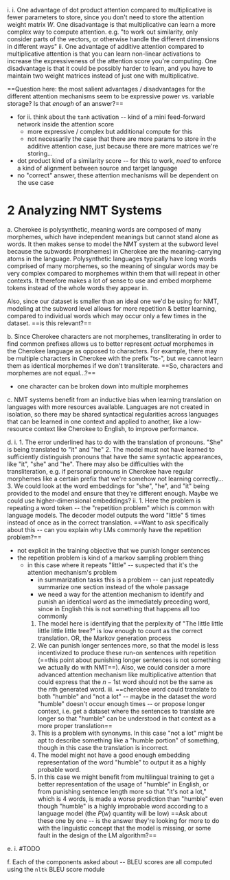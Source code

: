 i.
	i. One advantage of dot product attention compared to multiplicative is fewer parameters to store, since you don't need to store the attention weight matrix $W$. One disadvantage is that multiplicative can learn a more complex way to compute attention. e.g. "to work out similarity, only consider parts of the vectors, or otherwise handle the different dimensions in different ways"
	ii. One advantage of additive attention compared to multiplicative attention is that you can learn non-linear activations to increase the expressiveness of the attention score you're computing. One disadvantage is that it could be possibly harder to learn, and you have to maintain two weight matrices instead of just one with multiplicative.

==Question here: the most salient advantages / disadvantages for the different attention mechanisms seem to be expressive power vs. variable storage? Is that *enough* of an answer?==
- for ii. think about the `tanh` activation -- kind of a mini feed-forward network inside the attention score
	- more expressive / complex but additional compute for this
	- not necessarily the case that there are more params to store in the additive attention case, just because there are more matrices we're storing...
- dot product kind of a similarity score -- for this to work, *need* to enforce a kind of alignment between source and target language
- no "correct" answer, these attention mechanisms will be dependent on the use case


# 2 Analyzing NMT Systems
a. Cherokee is polysynthetic, meaning words are composed of many morphemes, which have independent meanings but cannot stand alone as words. It then makes sense to model the NMT system at the subword level because the subwords (morphemes) in Cherokee are the meaning-carrying atoms in the language. Polysynthetic languages typically have long words comprised of many morphemes, so the meaning of singular words may be very complex compared to morphemes within them that will repeat in other contexts. It therefore makes a lot of sense to use and embed morpheme tokens instead of the whole words they appear in.

Also, since our dataset is smaller than an ideal one we'd be using for NMT, modeling at the subword level allows for more repetition & better learning, compared to individual words which may occur only a few times in the dataset. ==is this relevant?==

b. Since Cherokee characters are not morphemes, transliterating in order to find common prefixes allows us to better represent *actual* morphemes in the Cherokee language as opposed to characters. For example, there may be multiple characters in Cherokee with the prefix "ts-", but we cannot learn them as identical morphemes if we don't transliterate.
==So, characters and morphemes are not equal...?==
- one character can be broken down into multiple morphemes

c. NMT systems benefit from an inductive bias when learning translation on languages with more resources available. Languages are not created in isolation, so there may be shared syntactical regularities across languages that can be learned in one context and applied to another, like a low-resource context like Cherokee to English, to improve performance.

d.
	i.
		1. The error underlined has to do with the translation of pronouns. "She" is being translated to "it" and "he"
		2. The model must not have learned to sufficiently distinguish pronouns that have the same syntactic appearances, like "it", "she" and "he". There may also be difficulties with the transliteration, e.g. if personal pronouns in Cherokee have regular morphemes like a certain prefix that we're somehow not learning correctly...
		3. We could look at the word embeddings for "she", "he", and "it" being provided to the model and ensure that they're different enough. Maybe we could use higher-dimensional embeddings?
	ii.
		1. Here the problem is repeating a word token -- the "repetition problem" which is common with language models. The decoder model outputs the word "little" 5 times instead of once as in the correct translation. ==Want to ask specifically about this -- can you explain why LMs commonly have the repetition problem?==
- not explicit in the training objective that we punish longer sentences
- the repetition problem is kind of a markov sampling problem thing
	- in this case where it repeats "little" -- suspected that it's the attention mechanism's problem
		- in summarization tasks this is a problem -- can just repeatedly summarize one section instead of the whole passage
		- we need a way for the attention mechanism to identify and punish an identical word as the immediately preceding word, since in English this is not something that happens all too commonly
		1. The model here is identifying that the perplexity of "The little little little little little tree?" is low enough to count as the correct translation. OR, the Markov generation process
		2. We can punish longer sentences more, so that the model is less incentivized to produce these run-on sentences with repetition (==this point about punishing longer sentences is not something we actually do with NMT==). Also, we could consider a more advanced attention mechanism like multiplicative attention that could express that the $n-1$st word should not be the same as the $n$th generated word.
	iii. ==cherokee word could translate to both "humble" and "not a lot" -- maybe in the dataset the word "humble" doesn't occur enough times -- or propose longer context, i.e. get a dataset where the sentences to translate are longer so that "humble" can be understood in that context as a more proper translation==
		1. This is a problem with synonyms. In this case "not a lot" might be apt to describe something like a "humble portion" of something, though in this case the translation is incorrect.
		2. The model might not have a good enough embedding representation of the word "humble" to output it as a highly probable word.
		3. In this case we might benefit from multilingual training to get a better representation of the usage of "humble" in English, or from punishing sentence length more so that "it's not a lot," which is 4 words, is made a worse prediction than "humble" even though "humble" is a highly improbable word according to a language model (the $P(w)$ quantity will be low)
==Ask about these one by one -- is the answer they're looking for more to do with the linguistic concept that the model is missing, or some fault in the design of the LM algorithm?==

e.
	i. #TODO

f. Each of the components asked about -- BLEU scores are all computed using the `nltk` BLEU score module